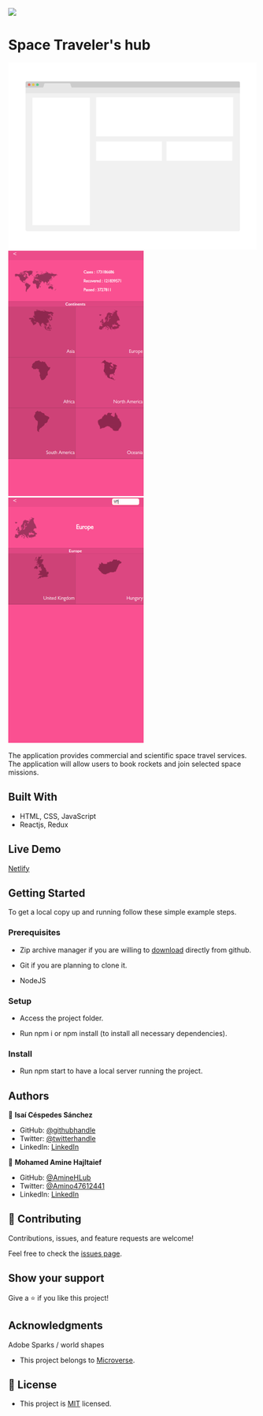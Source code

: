 ![](https://img.shields.io/badge/Microverse-blueviolet)

# Space Traveler's hub


![screenshot](./app_screenshot.png)
![screenshot](./app_screenshot2.png)
![screenshot](./app_screenshot3.png)

The application provides commercial and scientific space travel services. The application will allow users to book rockets and join selected space missions.

## Built With

- HTML, CSS, JavaScript
- Reactjs, Redux

## Live Demo

[Netlify](https://space-travel-hub-amisai.netlify.app/)

## Getting Started

To get a local copy up and running follow these simple example steps.

### Prerequisites

- Zip archive manager if you are willing to [download](https://github.com/AmineHLub/space-travelers-hub/archive/refs/heads/dev.zip) directly from github.

- Git if you are planning to clone it.

- NodeJS

### Setup

- Access the project folder.

- Run npm i or npm install (to install all necessary dependencies).


### Install

- Run npm start to have a local server running the project.


## Authors

👤 **Isaí Céspedes Sánchez**

- GitHub: [@githubhandle](https://github.com/Lordkaito)
- Twitter: [@twitterhandle](https://twitter.com/Lordkaito_)
- LinkedIn: [LinkedIn](https://www.linkedin.com/in/isai-c%C3%A9spedes-4164a51b4/)

👤 **Mohamed Amine Hajltaief**

- GitHub: [@AmineHLub](https://github.com/AmineHLub)
- Twitter: [@Amino47612441](https://twitter.com/Amino47612441)
- LinkedIn: [LinkedIn](https://www.linkedin.com/in/mohamed-amine-hajltaief-b18863163/)

## 🤝 Contributing

Contributions, issues, and feature requests are welcome!

Feel free to check the [issues page](https://github.com/AmineHLub/space-travelers-hub/issues/).

## Show your support

Give a ⭐️ if you like this project!

## Acknowledgments

Adobe Sparks / world shapes

- This project belongs to [Microverse](https://microverse.org/).

## 📝 License

- This project is [MIT](./Licenses/MIT.md) licensed.
